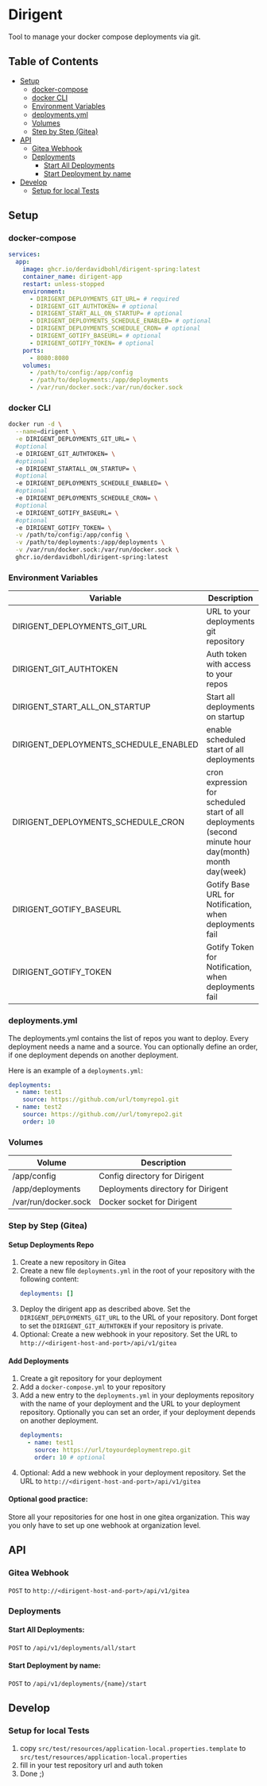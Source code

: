 # Dirigent

Tool to manage your docker compose deployments via git.

## Table of Contents

- [Setup](#setup)
  - [docker-compose](#docker-compose)
  - [docker CLI](#docker-cli)
  - [Environment Variables](#environment-variables)
  - [deployments.yml](#deploymentsyml)
  - [Volumes](#volumes)
  - [Step by Step (Gitea)](#step-by-step-gitea)
- [API](#api)
  - [Gitea Webhook](#gitea-webhook)
  - [Deployments](#deployments)
    - [Start All Deployments](#start-all-deployments)
    - [Start Deployment by name](#start-deployment-by-name)
- [Develop](#develop)
  - [Setup for local Tests](#setup-for-local-tests)

## Setup

### docker-compose

```yml
services:
  app:
    image: ghcr.io/derdavidbohl/dirigent-spring:latest
    container_name: dirigent-app
    restart: unless-stopped
    environment:
      - DIRIGENT_DEPLOYMENTS_GIT_URL= # required
      - DIRIGENT_GIT_AUTHTOKEN= # optional
      - DIRIGENT_START_ALL_ON_STARTUP= # optional
      - DIRIGENT_DEPLOYMENTS_SCHEDULE_ENABLED= # optional
      - DIRIGENT_DEPLOYMENTS_SCHEDULE_CRON= # optional
      - DIRIGENT_GOTIFY_BASEURL= # optional
      - DIRIGENT_GOTIFY_TOKEN= # optional
    ports:
      - 8080:8080
    volumes:
      - /path/to/config:/app/config
      - /path/to/deployments:/app/deployments
      - /var/run/docker.sock:/var/run/docker.sock
```

### docker CLI

```bash
docker run -d \
  --name=dirigent \
  -e DIRIGENT_DEPLOYMENTS_GIT_URL= \
  #optional
  -e DIRIGENT_GIT_AUTHTOKEN= \
  #optional
  -e DIRIGENT_STARTALL_ON_STARTUP= \
  #optional
  -e DIRIGENT_DEPLOYMENTS_SCHEDULE_ENABLED= \
  #optional
  -e DIRIGENT_DEPLOYMENTS_SCHEDULE_CRON= \
  #optional
  -e DIRIGENT_GOTIFY_BASEURL= \
  #optional
  -e DIRIGENT_GOTIFY_TOKEN= \
  -v /path/to/config:/app/config \
  -v /path/to/deployments:/app/deployments \
  -v /var/run/docker.sock:/var/run/docker.sock \
  ghcr.io/derdavidbohl/dirigent-spring:latest
```

### Environment Variables

| Variable                              | Description                                                                                           | Default         |
|---------------------------------------|-------------------------------------------------------------------------------------------------------|-----------------|
| DIRIGENT_DEPLOYMENTS_GIT_URL          | URL to your deployments git repository                                                                |                 |
| DIRIGENT_GIT_AUTHTOKEN                | Auth token with access to your repos                                                                  |                 |
| DIRIGENT_START_ALL_ON_STARTUP         | Start all deployments on startup                                                                      | `true`          |
| DIRIGENT_DEPLOYMENTS_SCHEDULE_ENABLED | enable scheduled start of all deployments                                                             | `true`          |
| DIRIGENT_DEPLOYMENTS_SCHEDULE_CRON    | cron expression for scheduled start of all deployments (second minute hour day(month) month day(week) | `* */5 * * * *` |
| DIRIGENT_GOTIFY_BASEURL               | Gotify Base URL for Notification, when deployments fail                                               |                 |
| DIRIGENT_GOTIFY_TOKEN                 | Gotify Token for Notification, when deployments fail                                                  |                 |

### deployments.yml

The deployments.yml contains the list of repos you want to deploy. Every deployment needs a name and a source. You can optionally define an order, if one deployment depends on another deployment.  
  
Here is an example of a `deployments.yml`:

```yaml
deployments:
  - name: test1
    source: https://github.com/url/tomyrepo1.git
  - name: test2
    source: https://github.com//url/tomyrepo2.git
    order: 10
```

### Volumes

| Volume               | Description                        |
|----------------------|------------------------------------|
| /app/config          | Config directory for Dirigent      |
| /app/deployments     | Deployments directory for Dirigent |
| /var/run/docker.sock | Docker socket for Dirigent         |

### Step by Step (Gitea)

#### Setup Deployments Repo
1. Create a new repository in Gitea
2. Create a new file `deployments.yml` in the root of your repository with the following content:
    ```yaml
    deployments: []
    ```
3. Deploy the dirigent app as described above. Set the `DIRIGENT_DEPLOYMENTS_GIT_URL` to the URL of your repository. Dont forget to set the `DIRIGENT_GIT_AUTHTOKEN` if your repository is private.
4. Optional: Create a new webhook in your repository. Set the URL to `http://<dirigent-host-and-port>/api/v1/gitea`

#### Add Deployments
1. Create a git repository for your deployment
2. Add a `docker-compose.yml` to your repository
3. Add a new entry to the `deployments.yml` in your deployments repository with the name of your deployment and the URL to your deployment repository. Optionally you can set an order, if your deployment depends on another deployment.
    ```yaml
    deployments:
      - name: test1
        source: https://url/toyourdeploymentrepo.git
        order: 10 # optional
    ```
4. Optional: Add a new webhook in your deployment repository. Set the URL to `http://<dirigent-host-and-port>/api/v1/gitea`

#### Optional good practice:
Store all your repositories for one host in one gitea organization. This way you only have to set up one webhook at organization level.

## API

### Gitea Webhook

`POST` to `http://<dirigent-host-and-port>/api/v1/gitea`

### Deployments

#### Start All Deployments:

`POST` to `/api/v1/deployments/all/start`

#### Start Deployment by name:

`POST` to `/api/v1/deployments/{name}/start`

## Develop

### Setup for local Tests

1. copy `src/test/resources/application-local.properties.template` to `src/test/resources/application-local.properties`
2. fill in your test repository url and auth token
3. Done ;)
